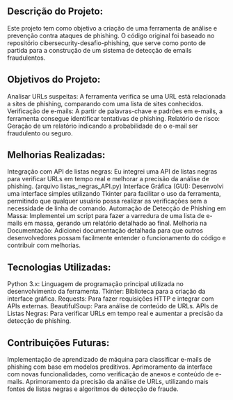 <b><h2> Descrição do Projeto:</h2> </b>

Este projeto tem como objetivo a criação de uma ferramenta de análise e prevenção contra ataques de phishing. O código original foi baseado no repositório cibersecurity-desafio-phishing, que serve como ponto de partida para a construção de um sistema de detecção de emails fraudulentos.

<b><h2>Objetivos do Projeto:</h2> </b>

  Analisar URLs suspeitas: A ferramenta verifica se uma URL está relacionada a sites de phishing, comparando com uma lista de sites conhecidos.
  Verificação de e-mails: A partir de palavras-chave e padrões em e-mails, a ferramenta consegue identificar tentativas de phishing.
  Relatório de risco: Geração de um relatório indicando a probabilidade de o e-mail ser fraudulento ou seguro.

<b><h2>Melhorias Realizadas:</h2> </b>

  Integração com API de listas negras: Eu integrei uma API de listas negras para verificar URLs em tempo real e melhorar a precisão da análise de phishing. (arquivo listas_negras_API.py)
  Interface Gráfica (GUI): Desenvolvi uma interface simples utilizando Tkinter para facilitar o uso da ferramenta, permitindo que qualquer usuário possa realizar as verificações sem a necessidade de linha de comando.
  Automação de Detecção de Phishing em Massa: Implementei um script para fazer a varredura de uma lista de e-mails em massa, gerando um relatório detalhado ao final.
  Melhoria na Documentação: Adicionei documentação detalhada para que outros desenvolvedores possam facilmente entender o funcionamento do código e contribuir com melhorias.

<b><h2>Tecnologias Utilizadas:</h2> </b>

  Python 3.x: Linguagem de programação principal utilizada no desenvolvimento da ferramenta.
  Tkinter: Biblioteca para a criação da interface gráfica.
  Requests: Para fazer requisições HTTP e integrar com APIs externas.
  BeautifulSoup: Para análise de conteúdo de URLs.
  APIs de Listas Negras: Para verificar URLs em tempo real e aumentar a precisão da detecção de phishing.

<b><h2>Contribuições Futuras:</h2> </b>

  Implementação de aprendizado de máquina para classificar e-mails de phishing com base em modelos preditivos.
  Aprimoramento da interface com novas funcionalidades, como verificação de anexos e conteúdo de e-mails.
  Aprimoramento da precisão da análise de URLs, utilizando mais fontes de listas negras e algoritmos de detecção de fraude.
